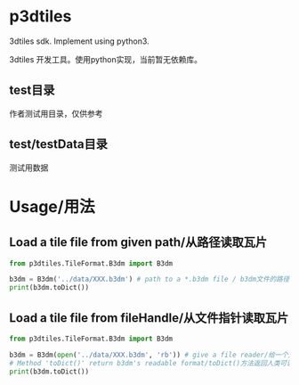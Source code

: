# p3dtiles
3dtiles sdk. Implement using python3.

3dtiles 开发工具。使用python实现，当前暂无依赖库。

## test目录
作者测试用目录，仅供参考

## test/testData目录
测试用数据

# Usage/用法

## Load a tile file from given path/从路径读取瓦片

``` python
from p3dtiles.TileFormat.B3dm import B3dm

b3dm = B3dm('../data/XXX.b3dm') # path to a *.b3dm file / b3dm文件的路径
print(b3dm.toDict())
```

## Load a tile file from fileHandle/从文件指针读取瓦片

``` python
from p3dtiles.TileFormat.B3dm import B3dm

b3dm = B3dm(open('../data/XXX.b3dm', 'rb')) # give a file reader/给一个文件指针
# Method 'toDict()' return b3dm's readable format/toDict()方法返回人类可读的格式
print(b3dm.toDict()) 
```